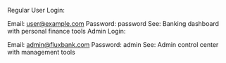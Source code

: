 Regular User Login:

Email: user@example.com
Password: password
See: Banking dashboard with personal finance tools
Admin Login:

Email: admin@fluxbank.com
Password: admin
See: Admin control center with management tools
